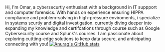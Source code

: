 Hi, I'm Omar, a cybersecurtiy enthusiast with a background in IT suppport and computer forensics. With hands on experience ensuring HIPPA compliance and problem-solving in high-pressure enviroments, i specialize in systems scurtiy and digital investigation. currently diving deeper into expanding my knowledge and certifcations through course such as Google Cybersecurity course and Splunk's courses. I am passionate about exploring cuttting-edge solutions to keep data secure, and anticipating connecting with you!
[![Anurag's GitHub stats](https://github-readme-stats.vercel.app/api?username=RossOmar011)](https://github.com/anuraghazra/github-readme-stats)
